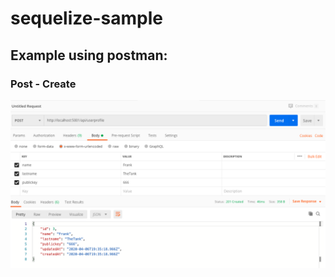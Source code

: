 # sequelize-sample

## Example using postman:

### Post - Create
![Postman - Create ](https://github.com/fMercury/sequelize-sample/blob/master/docs/postman%20create.png "Example post of Create with Postman")
